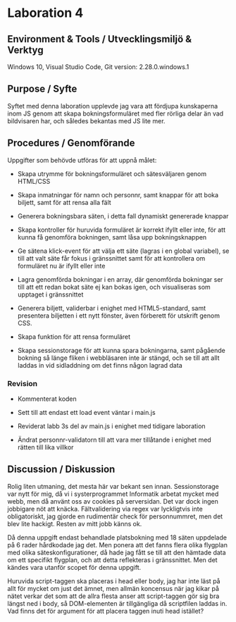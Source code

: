 
# Laboration 4
## Environment & Tools / Utvecklingsmiljö & Verktyg
Windows 10, Visual Studio Code, Git version: 2.28.0.windows.1

## Purpose / Syfte
Syftet med denna laboration upplevde jag vara att fördjupa kunskaperna
inom JS genom att skapa bokningsformuläret med fler rörliga delar än
vad bildvisaren har, och således bekantas med JS lite mer.

## Procedures / Genomförande
Uppgifter som behövde utföras för att uppnå målet:

- Skapa utrymme för bokningsformuläret och sätesväljaren genom
  HTML/CSS

- Skapa inmatningar för namn och personnr, samt knappar för att boka
  biljett, samt för att rensa alla fält

- Generera bokningsbara säten, i detta fall dynamiskt genererade knappar

- Skapa kontroller för huruvida formuläret är korrekt ifyllt eller inte,
  för att kunna få genomföra bokningen, samt låsa upp bokningsknappen

- Ge sätena klick-event för att välja ett säte (lagras i en global 
  variabel), se till att valt säte får fokus i gränssnittet samt 
  för att kontrollera om formuläret nu är ifyllt eller inte

- Lagra genomförda bokningar i en array, där genomförda bokningar ser
  till att ett redan bokat säte ej kan bokas igen, och visualiseras 
  som upptaget i gränssnittet

- Generera biljett, validerbar i enighet med HTML5-standard, samt   presentera
  biljetten i ett nytt fönster, även förberett för utskrift genom CSS.

- Skapa funktion för att rensa formuläret

- Skapa sessionstorage för att kunna spara bokningarna, samt pågående bokning
  så länge fliken i webbläsaren inte är stängd, och se till att allt laddas in
  vid sidladdning om det finns någon lagrad data

### Revision
- Kommenterat koden

- Sett till att endast ett load event väntar i main.js

- Reviderat labb 3s del av main.js i enighet med tidigare laboration

- Ändrat personnr-validatorn till att vara mer tillåtande i enighet med rätten till lika villkor
  

## Discussion / Diskussion
Rolig liten utmaning, det mesta här var bekant sen innan. Sessionstorage var nytt för mig, då vi i systerprogrammet Informatik arbetat mycket med webb, men då använt oss av cookies på serversidan. Det var dock ingen jobbigare nöt att knäcka.
Fältvalidering via regex var lyckligtvis inte obligatoriskt, jag gjorde en rudimentär check för personnummret, men det blev lite hackigt. Resten av mitt jobb känns ok.

Då denna uppgift endast behandlade platsbokning med 18 säten uppdelade på 6 rader hårdkodade jag det. Men ponera att det fanns flera olika flygplan med olika säteskonfigurationer, då hade jag fått se till att den hämtade data om ett specifikt flygplan, och att detta reflekteras i gränssnittet. Men det kändes vara utanför scopet för denna uppgift.

Huruvida script-taggen ska placeras i head eller body, jag har inte läst på 
allt för mycket om just det ämnet, men allmän koncensus när jag kikar på
nätet verkar det som att de allra flesta anser att script-taggen gör sig bra
längst ned i body, så DOM-elementen är tillgängliga då scriptfilen laddas in.
Vad finns det för argument för att placera taggen inuti head istället?
